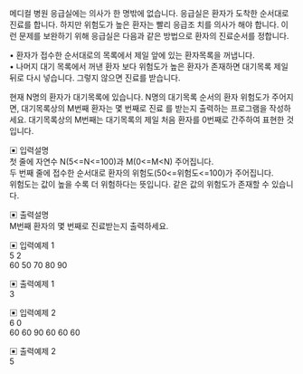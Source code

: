 메디컬 병원 응급실에는 의사가 한 명밖에 없습니다.
응급실은 환자가 도착한 순서대로 진료를 합니다. 하지만 위험도가 높은 환자는 빨리 응급조 치를 의사가 해야 합니다. 이런 문제를 보완하기 위해 응급실은 다음과 같은 방법으로 환자의 진료순서를 정합니다.

• 환자가 접수한 순서대로의 목록에서 제일 앞에 있는 환자목록을 꺼냅니다.      
• 나머지 대기 목록에서 꺼낸 환자 보다 위험도가 높은 환자가 존재하면 대기목록 제일 뒤로 다시 넣습니다. 그렇지 않으면 진료를 받습니다.

현재 N명의 환자가 대기목록에 있습니다.
N명의 대기목록 순서의 환자 위험도가 주어지면, 대기목록상의 M번째 환자는 몇 번째로 진료 를 받는지 출력하는 프로그램을 작성하세요.
대기목록상의 M번째는 대기목록의 제일 처음 환자를 0번째로 간주하여 표현한 것입니다.

▣ 입력설명        
첫 줄에 자연수 N(5<=N<=100)과 M(0<=M<N) 주어집니다.       
두 번째 줄에 접수한 순서대로 환자의 위험도(50<=위험도<=100)가 주어집니다.          
위험도는 값이 높을 수록 더 위험하다는 뜻입니다. 같은 값의 위험도가 존재할 수 있습니다.


▣ 출력설명     
M번째 환자의 몇 번째로 진료받는지 출력하세요.         


▣ 입력예제 1       
5 2      
60 50 70 80 90         


▣ 출력예제 1      
3    


▣ 입력예제 2        
6 0        
60 60 90 60 60 60


▣ 출력예제 2    
5
